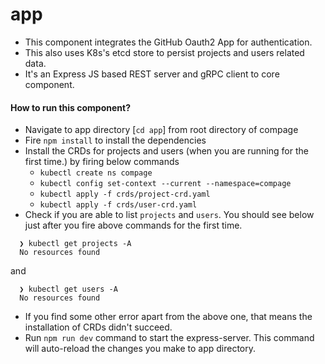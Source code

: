 # app
- This component integrates the GitHub Oauth2 App for authentication.
- This also uses K8s's etcd store to persist projects and users related data.
- It's an Express JS based REST server and gRPC client to core component.

#### How to run this component?
- Navigate to app directory [`cd app`] from root directory of compage
- Fire `npm install` to install the dependencies
- Install the CRDs for projects and users (when you are running for the first time.) by firing below commands
    - `kubectl create ns compage`
    - `kubectl config set-context --current --namespace=compage`
    - `kubectl apply -f crds/project-crd.yaml`
    - `kubectl apply -f crds/user-crd.yaml`
- Check if you are able to list `projects` and `users`. You should see below just after you fire above commands for the first time.
```shell
  ❯ kubectl get projects -A
  No resources found 
```
  and
```shell
  ❯ kubectl get users -A
  No resources found 
```
- If you find some other error apart from the above one, that means the installation of CRDs didn't succeed.
- Run `npm run dev` command to start the express-server. This command will auto-reload the changes you make to app directory.